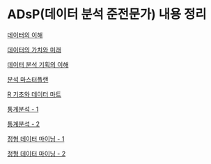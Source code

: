 # ADsP(데이터 분석 준전문가) 내용 정리

[데이터의 이해](ADsP(%E1%84%83%E1%85%A6%E1%84%8B%E1%85%B5%E1%84%90%E1%85%A5%20%E1%84%87%E1%85%AE%E1%86%AB%E1%84%89%E1%85%A5%E1%86%A8%20%E1%84%8C%E1%85%AE%E1%86%AB%E1%84%8C%E1%85%A5%E1%86%AB%E1%84%86%E1%85%AE%E1%86%AB%E1%84%80%E1%85%A1)%20%E1%84%82%E1%85%A2%E1%84%8B%E1%85%AD%E1%86%BC%20%E1%84%8C%E1%85%A5%E1%86%BC%E1%84%85%E1%85%B5%2000405d8c4abd4548b8c22ece48d3fe45/%E1%84%83%E1%85%A6%E1%84%8B%E1%85%B5%E1%84%90%E1%85%A5%E1%84%8B%E1%85%B4%20%E1%84%8B%E1%85%B5%E1%84%92%E1%85%A2%20ff9956b893ef4b5380b5ec6cd0f3e40d.md)

[데이터의 가치와 미래](ADsP(%E1%84%83%E1%85%A6%E1%84%8B%E1%85%B5%E1%84%90%E1%85%A5%20%E1%84%87%E1%85%AE%E1%86%AB%E1%84%89%E1%85%A5%E1%86%A8%20%E1%84%8C%E1%85%AE%E1%86%AB%E1%84%8C%E1%85%A5%E1%86%AB%E1%84%86%E1%85%AE%E1%86%AB%E1%84%80%E1%85%A1)%20%E1%84%82%E1%85%A2%E1%84%8B%E1%85%AD%E1%86%BC%20%E1%84%8C%E1%85%A5%E1%86%BC%E1%84%85%E1%85%B5%2000405d8c4abd4548b8c22ece48d3fe45/%E1%84%83%E1%85%A6%E1%84%8B%E1%85%B5%E1%84%90%E1%85%A5%E1%84%8B%E1%85%B4%20%E1%84%80%E1%85%A1%E1%84%8E%E1%85%B5%E1%84%8B%E1%85%AA%20%E1%84%86%E1%85%B5%E1%84%85%E1%85%A2%209b7390e7df264d6086f2084864d8fe28.md)

[데이터 분석 기획의 이해](ADsP(%E1%84%83%E1%85%A6%E1%84%8B%E1%85%B5%E1%84%90%E1%85%A5%20%E1%84%87%E1%85%AE%E1%86%AB%E1%84%89%E1%85%A5%E1%86%A8%20%E1%84%8C%E1%85%AE%E1%86%AB%E1%84%8C%E1%85%A5%E1%86%AB%E1%84%86%E1%85%AE%E1%86%AB%E1%84%80%E1%85%A1)%20%E1%84%82%E1%85%A2%E1%84%8B%E1%85%AD%E1%86%BC%20%E1%84%8C%E1%85%A5%E1%86%BC%E1%84%85%E1%85%B5%2000405d8c4abd4548b8c22ece48d3fe45/%E1%84%83%E1%85%A6%E1%84%8B%E1%85%B5%E1%84%90%E1%85%A5%20%E1%84%87%E1%85%AE%E1%86%AB%E1%84%89%E1%85%A5%E1%86%A8%20%E1%84%80%E1%85%B5%E1%84%92%E1%85%AC%E1%86%A8%E1%84%8B%E1%85%B4%20%E1%84%8B%E1%85%B5%E1%84%92%E1%85%A2%20da0609e3da4a4f708dba80612c03e006.md)

[분석 마스터플랜](ADsP(%E1%84%83%E1%85%A6%E1%84%8B%E1%85%B5%E1%84%90%E1%85%A5%20%E1%84%87%E1%85%AE%E1%86%AB%E1%84%89%E1%85%A5%E1%86%A8%20%E1%84%8C%E1%85%AE%E1%86%AB%E1%84%8C%E1%85%A5%E1%86%AB%E1%84%86%E1%85%AE%E1%86%AB%E1%84%80%E1%85%A1)%20%E1%84%82%E1%85%A2%E1%84%8B%E1%85%AD%E1%86%BC%20%E1%84%8C%E1%85%A5%E1%86%BC%E1%84%85%E1%85%B5%2000405d8c4abd4548b8c22ece48d3fe45/%E1%84%87%E1%85%AE%E1%86%AB%E1%84%89%E1%85%A5%E1%86%A8%20%E1%84%86%E1%85%A1%E1%84%89%E1%85%B3%E1%84%90%E1%85%A5%E1%84%91%E1%85%B3%E1%86%AF%E1%84%85%E1%85%A2%E1%86%AB%20d0076fad15a34015b58f9fa71d77d9c1.md)

[R 기초와 데이터 마트](ADsP(%E1%84%83%E1%85%A6%E1%84%8B%E1%85%B5%E1%84%90%E1%85%A5%20%E1%84%87%E1%85%AE%E1%86%AB%E1%84%89%E1%85%A5%E1%86%A8%20%E1%84%8C%E1%85%AE%E1%86%AB%E1%84%8C%E1%85%A5%E1%86%AB%E1%84%86%E1%85%AE%E1%86%AB%E1%84%80%E1%85%A1)%20%E1%84%82%E1%85%A2%E1%84%8B%E1%85%AD%E1%86%BC%20%E1%84%8C%E1%85%A5%E1%86%BC%E1%84%85%E1%85%B5%2000405d8c4abd4548b8c22ece48d3fe45/R%20%E1%84%80%E1%85%B5%E1%84%8E%E1%85%A9%E1%84%8B%E1%85%AA%20%E1%84%83%E1%85%A6%E1%84%8B%E1%85%B5%E1%84%90%E1%85%A5%20%E1%84%86%E1%85%A1%E1%84%90%E1%85%B3%200a8f6ca526f647d78d88aab63ab43fbd.md)

[통계분석 - 1](ADsP(%E1%84%83%E1%85%A6%E1%84%8B%E1%85%B5%E1%84%90%E1%85%A5%20%E1%84%87%E1%85%AE%E1%86%AB%E1%84%89%E1%85%A5%E1%86%A8%20%E1%84%8C%E1%85%AE%E1%86%AB%E1%84%8C%E1%85%A5%E1%86%AB%E1%84%86%E1%85%AE%E1%86%AB%E1%84%80%E1%85%A1)%20%E1%84%82%E1%85%A2%E1%84%8B%E1%85%AD%E1%86%BC%20%E1%84%8C%E1%85%A5%E1%86%BC%E1%84%85%E1%85%B5%2000405d8c4abd4548b8c22ece48d3fe45/%E1%84%90%E1%85%A9%E1%86%BC%E1%84%80%E1%85%A8%E1%84%87%E1%85%AE%E1%86%AB%E1%84%89%E1%85%A5%E1%86%A8%20-%201%2083bc704813cf4142857fe6505df45e9b.md)

[통계분석 - 2](ADsP(%E1%84%83%E1%85%A6%E1%84%8B%E1%85%B5%E1%84%90%E1%85%A5%20%E1%84%87%E1%85%AE%E1%86%AB%E1%84%89%E1%85%A5%E1%86%A8%20%E1%84%8C%E1%85%AE%E1%86%AB%E1%84%8C%E1%85%A5%E1%86%AB%E1%84%86%E1%85%AE%E1%86%AB%E1%84%80%E1%85%A1)%20%E1%84%82%E1%85%A2%E1%84%8B%E1%85%AD%E1%86%BC%20%E1%84%8C%E1%85%A5%E1%86%BC%E1%84%85%E1%85%B5%2000405d8c4abd4548b8c22ece48d3fe45/%E1%84%90%E1%85%A9%E1%86%BC%E1%84%80%E1%85%A8%E1%84%87%E1%85%AE%E1%86%AB%E1%84%89%E1%85%A5%E1%86%A8%20-%202%20e40353b6794b4948b0cc1e55ad8967d2.md)

[정형 데이터 마이닝 - 1](ADsP(%E1%84%83%E1%85%A6%E1%84%8B%E1%85%B5%E1%84%90%E1%85%A5%20%E1%84%87%E1%85%AE%E1%86%AB%E1%84%89%E1%85%A5%E1%86%A8%20%E1%84%8C%E1%85%AE%E1%86%AB%E1%84%8C%E1%85%A5%E1%86%AB%E1%84%86%E1%85%AE%E1%86%AB%E1%84%80%E1%85%A1)%20%E1%84%82%E1%85%A2%E1%84%8B%E1%85%AD%E1%86%BC%20%E1%84%8C%E1%85%A5%E1%86%BC%E1%84%85%E1%85%B5%2000405d8c4abd4548b8c22ece48d3fe45/%E1%84%8C%E1%85%A5%E1%86%BC%E1%84%92%E1%85%A7%E1%86%BC%20%E1%84%83%E1%85%A6%E1%84%8B%E1%85%B5%E1%84%90%E1%85%A5%20%E1%84%86%E1%85%A1%E1%84%8B%E1%85%B5%E1%84%82%E1%85%B5%E1%86%BC%20-%201%20d3a387441330461083e0785cbd1c3eca.md)

[정형 데이터 마이닝 - 2](ADsP(%E1%84%83%E1%85%A6%E1%84%8B%E1%85%B5%E1%84%90%E1%85%A5%20%E1%84%87%E1%85%AE%E1%86%AB%E1%84%89%E1%85%A5%E1%86%A8%20%E1%84%8C%E1%85%AE%E1%86%AB%E1%84%8C%E1%85%A5%E1%86%AB%E1%84%86%E1%85%AE%E1%86%AB%E1%84%80%E1%85%A1)%20%E1%84%82%E1%85%A2%E1%84%8B%E1%85%AD%E1%86%BC%20%E1%84%8C%E1%85%A5%E1%86%BC%E1%84%85%E1%85%B5%2000405d8c4abd4548b8c22ece48d3fe45/%E1%84%8C%E1%85%A5%E1%86%BC%E1%84%92%E1%85%A7%E1%86%BC%20%E1%84%83%E1%85%A6%E1%84%8B%E1%85%B5%E1%84%90%E1%85%A5%20%E1%84%86%E1%85%A1%E1%84%8B%E1%85%B5%E1%84%82%E1%85%B5%E1%86%BC%20-%202%20a51680d1519f4e11acc6b8a5a231b1c2.md)